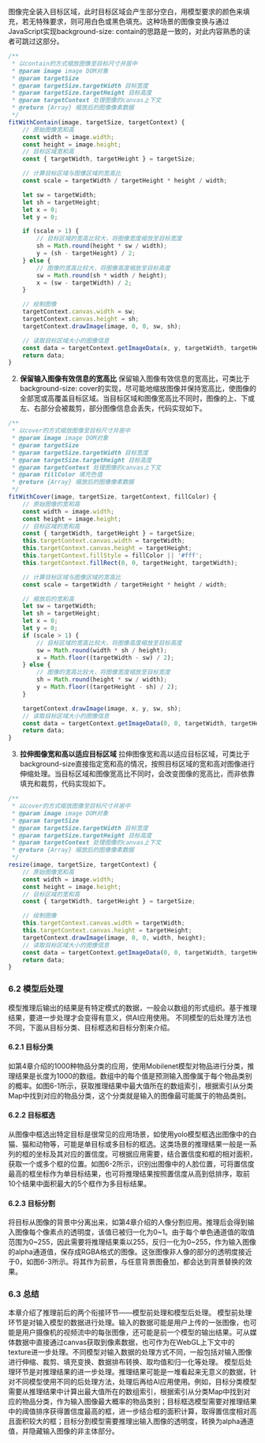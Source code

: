 图像完全装入目标区域，此时目标区域会产生部分空白，用模型要求的颜色来填充，若无特殊要求，则可用白色或黑色填充。这种场景的图像变换与通过JavaScript实现background-size: contain的思路是一致的，对此内容熟悉的读者可跳过这部分。
```javascript
/**
 * 以contain的方式缩放图像至目标尺寸并居中
 * @param image image DOM对象
 * @param targetSize
 * @param targetSize.targetWidth 目标宽度
 * @param targetSize.targetHeight 目标高度
 * @param targetContext 处理图像的canvas上下文
 * @return {Array} 缩放后的图像像素数据
 */
fitWithContain(image, targetSize, targetContext) {
    // 原始图像宽和高
    const width = image.width;
    const height = image.height;
    // 目标区域宽和高
    const { targetWidth, targetHeight } = targetSize;

    // 计算目标区域与图像区域的宽高比
    const scale = targetWidth / targetHeight * height / width;

    let sw = targetWidth;
    let sh = targetHeight;
    let x = 0;
    let y = 0;

    if (scale > 1) {
        // 目标区域的宽高比较大，将图像宽度缩放至目标宽度
        sh = Math.round(height * sw / width);
        y = (sh - targetHeight) / 2;
    } else {
        // 图像的宽高比较大，将图像高度缩放至目标高度
        sw = Math.round(sh * width / height);
        x = (sw - targetWidth) / 2;
    }

    // 绘制图像
    targetContext.canvas.width = sw;
    targetContext.canvas.height = sh;
    targetContext.drawImage(image, 0, 0, sw, sh);

    // 读取目标区域大小的图像信息
    const data = targetContext.getImageData(x, y, targetWidth, targetHeight);
    return data;
}
```
2. **保留输入图像有效信息的宽高比**
保留输入图像有效信息的宽高比，可类比于background-size: cover的实现，尽可能地缩放图像并保持宽高比，使图像的全部宽或高覆盖目标区域。当目标区域和图像宽高比不同时，图像的上、下或左、右部分会被裁剪，部分图像信息会丢失，代码实现如下。
```javascript
/**
 * 以cover的方式缩放图像至目标尺寸并居中
 * @param image image DOM对象
 * @param targetSize
 * @param targetSize.targetWidth 目标宽度
 * @param targetSize.targetHeight 目标高度
 * @param targetContext 处理图像的canvas上下文
 * @param fillColor 填充色值
 * @return {Array} 缩放后的图像像素数据
 */
fitWithCover(image, targetSize, targetContext, fillColor) {
    // 原始图像的宽和高
    const width = image.width;
    const height = image.height;
    // 目标区域的宽和高
    const { targetWidth, targetHeight } = targetSize;
    this.targetContext.canvas.width = targetWidth;
    this.targetContext.canvas.height = targetHeight;
    this.targetContext.fillStyle = fillColor || '#fff';
    this.targetContext.fillRect(0, 0, targetHeight, targetWidth);

    // 计算目标区域与图像区域的宽高比
    const scale = targetWidth / targetHeight * height / width;

    // 缩放后的宽和高
    let sw = targetWidth;
    let sh = targetHeight;
    let x = 0;
    let y = 0;
    if (scale > 1) {
        // 目标区域的宽高比较大，将图像高度缩放至目标高度
        sw = Math.round(width * sh / height);
        x = Math.floor((targetWidth - sw) / 2);
    } else {
        // 图像的宽高比较大，将图像宽度缩放至目标宽度
        sh = Math.round(height * sw / width);
        y = Math.floor((targetHeight - sh) / 2);
    }

    targetContext.drawImage(image, x, y, sw, sh);
    // 读取目标区域大小的图像信息
    const data = targetContext.getImageData(0, 0, targetWidth, targetHeight);
    return data;
}
```
3. **拉伸图像宽和高以适应目标区域**
拉伸图像宽和高以适应目标区域，可类比于background-size直接指定宽和高的情况，按照目标区域的宽和高对图像进行伸缩处理。当目标区域和图像宽高比不同时，会改变图像的宽高比，而非依靠填充和裁剪，代码实现如下。
```javascript
/**
 * 以cover的方式缩放图像至目标尺寸并居中
 * @param image image DOM对象
 * @param targetSize
 * @param targetSize.targetWidth 目标宽度
 * @param targetSize.targetHeight 目标高度
 * @param targetContext 处理图像的canvas上下文
 * @return {Array} 缩放后的图像像素数据
 */
resize(image, targetSize, targetContext) {
    // 原始图像宽和高
    const width = image.width;
    const height = image.height;
    // 目标区域的宽和高
    const { targetWidth, targetHeight } = targetSize;

    // 绘制图像
    this.targetContext.canvas.width = targetWidth;
    this.targetContext.canvas.height = targetHeight;
    targetContext.drawImage(image, 0, 0, width, height);
    // 读取目标区域大小的图像信息
    const data = targetContext.getImageData(0, 0, targetWidth, targetHeight);
    return data;
}
```

### 6.2 模型后处理
模型推理后输出的结果是有特定模式的数据，一般会以数组的形式组织。基于推理结果，要进一步处理才会变得有意义，供AI应用使用。
不同模型的后处理方法也不同，下面从目标分类、目标框选和目标分割来介绍。

#### 6.2.1 目标分类
如第4章介绍的1000种物品分类的应用，使用Mobilenet模型对物品进行分类，推理结果是长度为1000的数组。数组中的每个值是预测输入图像属于每个物品类别的概率。如图6-1所示，获取推理结果中最大值所在的数组索引，根据索引从分类Map中找到对应的物品分类，这个分类就是输入的图像最可能属于的物品类别。

#### 6.2.2 目标框选
从图像中框选出特定目标是很常见的应用场景，如使用yolo模型框选出图像中的白猫、猫和动物等，可能是单目标或多目标的框选。这类场景的推理结果一般是一系列的框的坐标及其对应的置信度。可根据应用需要，结合置信度和框的相对面积，获取一个或多个框的位置。如图6-2所示，识别出图像中的人脸位置，可将置信度最高的框坐标作为单目标结果，也可将推理结果按照置信度从高到低排序，取前10个结果中面积最大的5个框作为多目标结果。

#### 6.2.3 目标分割
将目标从图像的背景中分离出来，如第4章介绍的人像分割应用。推理后会得到输入图像每个像素点的透明度，该值已被归一化为0~1。由于每个单色通道值的取值范围为0~255，因此需要将推理结果乘以255，反归一化为0~255，作为输入图像的alpha通道值，保存成RGBA格式的图像。这张图像非人像的部分的透明度接近于0，如图6-3所示。将其作为前景，与任意背景图叠加，都会达到背景替换的效果。

### 6.3 总结
本章介绍了推理前后的两个衔接环节——模型前处理和模型后处理。
模型前处理环节是对输入模型的数据进行处理。输入的数据可能是用户上传的一张图像，也可能是用户摄像机的视频流中的每张图像，还可能是前一个模型的输出结果。可从媒体数据中直接通过canvas获取到像素数据，也可作为在WebGL上下文中的texture进一步处理。不同模型对输入数据的处理方式不同，一般包括对输入图像进行伸缩、裁剪、填充变换、数据排布转换、取均值和归一化等处理。
模型后处理环节是对推理结果的进一步处理。推理结果可能是一堆看起来无意义的数据，针对不同模型使用不同的后处理方法，处理后再给AI应用使用。例如，目标分类模型需要从推理结果中计算出最大值所在的数组索引，根据索引从分类Map中找到对应的物品分类，作为输入图像最大概率的物品类别；目标框选模型需要对推理结果中的阈值排序获得置信度最高的框，进一步结合框的面积计算，取得置信度相对高且面积较大的框；目标分割模型需要推理出输入图像的透明度，转换为alpha通道值，并隐藏输入图像的非主体部分。 
